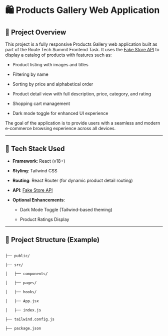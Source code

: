 # 🛍️ Products Gallery Web Application
 
## 🎯 Project Overview
 
This project is a fully responsive Products Gallery web application built as part of the Route Tech Summit Frontend Task. It uses the [Fake Store API](https://fakestoreapi.com/) to display a catalog of products with features such as:
 
- Product listing with images and titles

- Filtering by name

- Sorting by price and alphabetical order

- Product detail view with full description, price, category, and rating

- Shopping cart management

- Dark mode toggle for enhanced UI experience
 
The goal of the application is to provide users with a seamless and modern e-commerce browsing experience across all devices.
 
---
 
## 🧱 Tech Stack Used
 
- **Framework**: React (v18+)

- **Styling**: Tailwind CSS

- **Routing**: React Router (for dynamic product detail routing)

- **API**: [Fake Store API](https://fakestoreapi.com/)

- **Optional Enhancements**:

  - Dark Mode Toggle (Tailwind-based theming)

  - Product Ratings Display
 
---
 
## 📂 Project Structure (Example)

```bash

├── public/

├── src/

│   ├── components/

│   ├── pages/

│   ├── hooks/

│   ├── App.jsx

│   ├── index.js

├── tailwind.config.js

├── package.json

 
